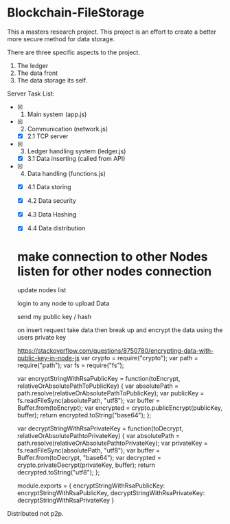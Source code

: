 # Blockchain-FileStorage 
This a masters research project. This project is an effort to create a better more secure method for data storage.

There are three specific aspects to the project.
  1. The ledger
  2. The data front
  3. The data storage its self.

Server Task List:
 - [x] 1. Main system (app.js)
 - [x] 2. Communication (network.js)
    - [X] 2.1 TCP server
 - [x] 3. Ledger handling system (ledger.js)
    - [x] 3.1 Data inserting (called from API)
 - [x] 4. Data handling (functions.js)
    - [x] 4.1 Data storing
    - [x] 4.2 Data security
    - [x] 4.3 Data Hashing
    - [x] 4.4 Data distribution


    make connection to other Nodes
    listen for other nodes connection
    =
    update nodes list

    login to any node to upload Data

    send my public key / hash

    on insert request take data then break up and encrypt the data
    using the users private key



    https://stackoverflow.com/questions/8750780/encrypting-data-with-public-key-in-node-js
    var crypto = require("crypto");
    var path = require("path");
    var fs = require("fs");

    var encryptStringWithRsaPublicKey = function(toEncrypt, relativeOrAbsolutePathToPublicKey) {
        var absolutePath = path.resolve(relativeOrAbsolutePathToPublicKey);
        var publicKey = fs.readFileSync(absolutePath, "utf8");
        var buffer = Buffer.from(toEncrypt);
        var encrypted = crypto.publicEncrypt(publicKey, buffer);
        return encrypted.toString("base64");
    };

    var decryptStringWithRsaPrivateKey = function(toDecrypt, relativeOrAbsolutePathtoPrivateKey) {
        var absolutePath = path.resolve(relativeOrAbsolutePathtoPrivateKey);
        var privateKey = fs.readFileSync(absolutePath, "utf8");
        var buffer = Buffer.from(toDecrypt, "base64");
        var decrypted = crypto.privateDecrypt(privateKey, buffer);
        return decrypted.toString("utf8");
    };

    module.exports = {
        encryptStringWithRsaPublicKey: encryptStringWithRsaPublicKey,
        decryptStringWithRsaPrivateKey: decryptStringWithRsaPrivateKey
    }




Distributed not p2p.
